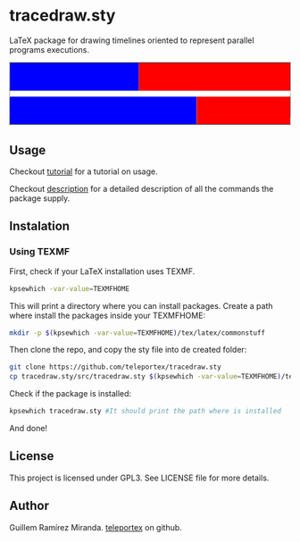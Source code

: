# tracedraw.sty
LaTeX package for drawing timelines oriented to represent parallel programs executions.

![](doc/img/example.png)

## Usage
Checkout [tutorial](doc/tutorial.md) for a tutorial on usage.

Checkout [description](doc/description.md) for a detailed description of all the commands the package supply.

## Instalation

### Using TEXMF

First, check if your LaTeX installation uses TEXMF.

```bash
kpsewhich -var-value=TEXMFHOME
```

This will print a directory where you can install packages.
Create a path where install the packages inside your TEXMFHOME:

```bash
mkdir -p $(kpsewhich -var-value=TEXMFHOME)/tex/latex/commonstuff
```
Then clone the repo, and copy the sty file into de created folder:

```bash
git clone https://github.com/teleportex/tracedraw.sty
cp tracedraw.sty/src/tracedraw.sty $(kpsewhich -var-value=TEXMFHOME)/tex/latex/commonstuff/
```

Check if the package is installed:
```bash
kpsewhich tracedraw.sty #It should print the path where is installed
```
And done!

## License
This project is licensed under GPL3. See LICENSE file for more details.

## Author
Guillem Ramírez Miranda. [teleportex](https://github.com/teleportex) on github.

